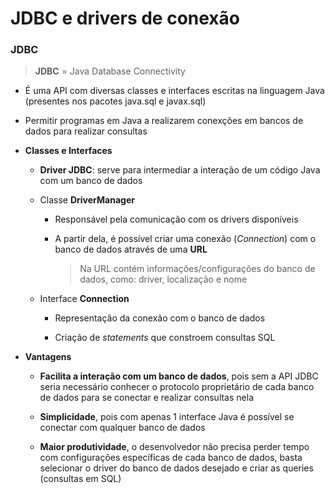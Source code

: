 # JDBC e drivers de conexão

### JDBC

> **JDBC** = Java Database Connectivity

* É uma API com diversas classes e interfaces escritas na linguagem Java (presentes nos pacotes java.sql e javax.sql)

* Permitir programas em Java a realizarem conexções em bancos de dados para realizar consultas

* **Classes e Interfaces**

  * **Driver JDBC**: serve para intermediar a interação de um código Java com um banco de dados

  * Classe **DriverManager**

    * Responsável pela comunicação com os drivers disponíveis

    * A partir dela, é possível criar uma conexão (*Connection*) com o banco de dados através de uma **URL**

      > Na URL contém informações/configurações do banco de dados, como: driver, localização e nome

  * Interface **Connection**

    * Representação da conexão com o banco de dados

    * Criação de *statements* que constroem consultas SQL

* **Vantagens**

  * **Facilita a interação com um banco de dados**, pois sem a API JDBC seria necessário conhecer o protocolo proprietário de cada banco de dados para se conectar e realizar consultas nela

  * **Simplicidade**, pois com apenas 1 interface Java é possível se conectar com qualquer banco de dados

  * **Maior produtividade**, o desenvolvedor não precisa perder tempo com configurações específicas de cada banco de dados, basta selecionar o driver do banco de dados desejado e criar as queries (consultas em SQL)